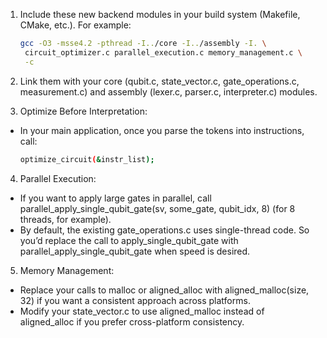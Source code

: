 1. Include these new backend modules in your build system (Makefile, CMake, etc.). For example:
   ```bash
   gcc -O3 -msse4.2 -pthread -I../core -I../assembly -I. \
    circuit_optimizer.c parallel_execution.c memory_management.c \
    -c
   ```
2. Link them with your core (qubit.c, state_vector.c, gate_operations.c, measurement.c) and assembly (lexer.c, parser.c, interpreter.c) modules.

3. Optimize Before Interpretation:
- In your main application, once you parse the tokens into instructions, call:
  ```bash
  optimize_circuit(&instr_list);
  ```
4. Parallel Execution:
- If you want to apply large gates in parallel, call parallel_apply_single_qubit_gate(sv, some_gate, qubit_idx, 8) (for 8 threads, for example).
- By default, the existing gate_operations.c uses single-thread code. So you’d replace the call to apply_single_qubit_gate with parallel_apply_single_qubit_gate when speed is desired.

5. Memory Management:
- Replace your calls to malloc or aligned_alloc with aligned_malloc(size, 32) if you want a consistent approach across platforms.
- Modify your state_vector.c to use aligned_malloc instead of aligned_alloc if you prefer cross-platform consistency.
